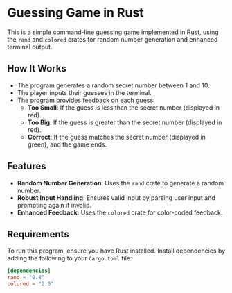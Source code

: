 # Guessing Game in Rust

This is a simple command-line guessing game implemented in Rust, using the `rand` and `colored` crates for random number generation and enhanced terminal output.

## How It Works

- The program generates a random secret number between 1 and 10.
- The player inputs their guesses in the terminal.
- The program provides feedback on each guess:
  - **Too Small**: If the guess is less than the secret number (displayed in red).
  - **Too Big**: If the guess is greater than the secret number (displayed in red).
  - **Correct**: If the guess matches the secret number (displayed in green), and the game ends.

## Features

- **Random Number Generation**: Uses the `rand` crate to generate a random number.
- **Robust Input Handling**: Ensures valid input by parsing user input and prompting again if invalid.
- **Enhanced Feedback**: Uses the `colored` crate for color-coded feedback.

## Requirements

To run this program, ensure you have Rust installed. Install dependencies by adding the following to your `Cargo.toml` file:

```toml
[dependencies]
rand = "0.8"
colored = "2.0"







